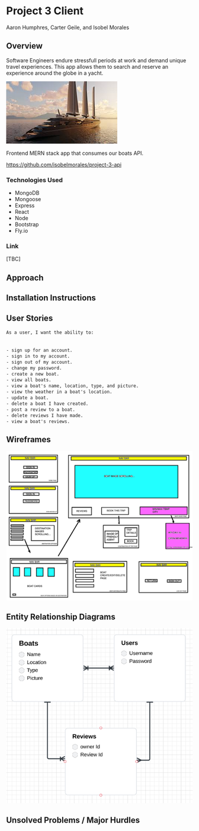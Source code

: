 # Project 3 Client

Aaron Humphres, Carter Geile, and Isobel Morales

## Overview 

Software Engineers endure stressfull periods at work and demand unique travel experiences. This app allows them to search and reserve an experience around the globe in a yacht.

![Alt text](images/YACHT.jpeg)


Frontend MERN stack app that consumes our boats API. 

https://github.com/isobelmorales/project-3-api

### Technologies Used
- MongoDB
- Mongoose
- Express
- React
- Node
- Bootstrap
- Fly.io

### Link

[TBC]

## Approach

## Installation Instructions

## User Stories 

```
As a user, I want the ability to: 


- sign up for an account.
- sign in to my account.
- sign out of my account.
- change my password.
- create a new boat.
- view all boats. 
- view a boat's name, location, type, and picture.
- view the weather in a boat's location.
- update a boat.
- delete a boat I have created. 
- post a review to a boat.
- delete reviews I have made.
- view a boat's reviews. 
```

## Wireframes

![Alt text](images/Updated%20Wire%20Frames.png)

## Entity Relationship Diagrams
![ERD](images/Screen%20Shot%202023-02-13%20at%208.48.02%20AM.png)

## Unsolved Problems / Major Hurdles 
